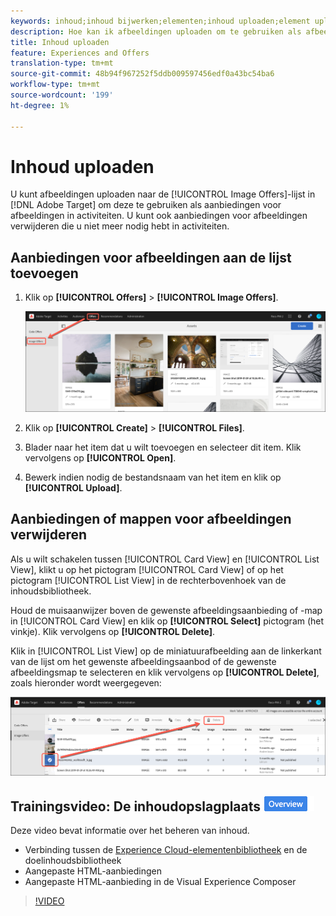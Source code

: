 ```yaml
---
keywords: inhoud;inhoud bijwerken;elementen;inhoud uploaden;element uploaden
description: Hoe kan ik afbeeldingen uploaden om te gebruiken als afbeeldingsaanbiedingen?
title: Inhoud uploaden
feature: Experiences and Offers
translation-type: tm+mt
source-git-commit: 48b94f967252f5ddb009597456edf0a43bc54ba6
workflow-type: tm+mt
source-wordcount: '199'
ht-degree: 1%

---
```



# Inhoud uploaden

U kunt afbeeldingen uploaden naar de [!UICONTROL Image Offers]-lijst in [!DNL Adobe Target] om deze te gebruiken als aanbiedingen voor afbeeldingen in activiteiten. U kunt ook aanbiedingen voor afbeeldingen verwijderen die u niet meer nodig hebt in activiteiten.

## Aanbiedingen voor afbeeldingen aan de lijst toevoegen

1. Klik op **[!UICONTROL Offers]** > **[!UICONTROL Image Offers]**.

   ![Aanbiedingen > Afbeeldingsaanbiedingen](/help/c-experiences/c-manage-content/assets/image-offers-tab.png)

1. Klik op **[!UICONTROL Create]** > **[!UICONTROL Files]**.
1. Blader naar het item dat u wilt toevoegen en selecteer dit item. Klik vervolgens op **[!UICONTROL Open]**.
1. Bewerk indien nodig de bestandsnaam van het item en klik op **[!UICONTROL Upload]**.

## Aanbiedingen of mappen voor afbeeldingen verwijderen

Als u wilt schakelen tussen [!UICONTROL Card View] en [!UICONTROL List View], klikt u op het pictogram [!UICONTROL Card View] of op het pictogram [!UICONTROL List View] in de rechterbovenhoek van de inhoudsbibliotheek.

Houd de muisaanwijzer boven de gewenste afbeeldingsaanbieding of -map in [!UICONTROL Card View] en klik op **[!UICONTROL Select]** pictogram (het vinkje). Klik vervolgens op **[!UICONTROL Delete]**.

Klik in [!UICONTROL List View] op de miniatuurafbeelding aan de linkerkant van de lijst om het gewenste afbeeldingsaanbod of de gewenste afbeeldingsmap te selecteren en klik vervolgens op **[!UICONTROL Delete]**, zoals hieronder wordt weergegeven:

![Geselecteerd item verwijderen](/help/c-experiences/c-manage-content/assets/delete-image-offer.png)

## Trainingsvideo: De inhoudopslagplaats ![Overzichtsbadge](/help/assets/overview.png)

Deze video bevat informatie over het beheren van inhoud.

* Verbinding tussen de [Experience Cloud-elementenbibliotheek](https://experienceleague.adobe.com/docs/core-services/interface/assets/creative-cloud.html) en de doelinhoudsbibliotheek
* Aangepaste HTML-aanbiedingen
* Aangepaste HTML-aanbieding in de Visual Experience Composer

>[!VIDEO](https://video.tv.adobe.com/v/17387)